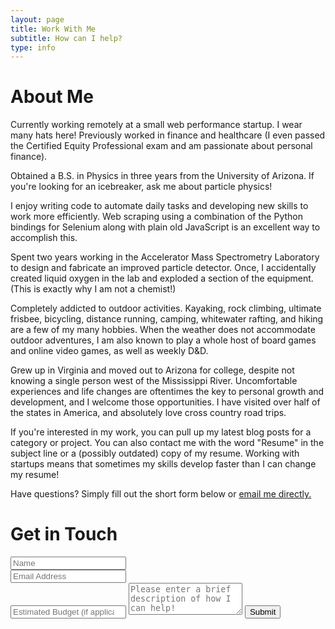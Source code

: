 ```yaml
---
layout: page
title: Work With Me
subtitle: How can I help?
type: info
---
```

<!--
Step 1. Schedule a complimentary, no-obligation consult. You can do that by using the contact form below.
Step 2. Watch your email for questions from me. Before we hop on the phone, I’d like to know a bit about you and what you’d like to get out of coaching with me.
Step 3. Hit “reply” to that email and answer the questions.
Step 4. At the scheduled time of your consult, we’ll consult! We’ll use the opportunity to make sure we’re the perfect fit before you commit.
Step 5. Then we’ll get started! If you decide to work with me, I’ll tell you the exact steps for getting started. If you decide not to work with me or if we aren’t a perfect fit, I’m happy to share other resources to help you get what you need.
-->

# About Me

<i class="fa fa-briefcase" aria-hidden="true"></i> Currently working remotely at a small web performance startup. I wear many hats here! Previously worked in finance and healthcare (I even passed the Certified Equity Professional exam and am passionate about personal finance).  

<i class="fa fa-graduation-cap" aria-hidden="true"></i> Obtained a B.S. in Physics in three years from the University of Arizona. If you're looking for an icebreaker, ask me about particle physics! 

<i class="fa fa-code" aria-hidden="true"></i> I enjoy writing code to automate daily tasks and developing new skills to work more efficiently. Web scraping using a combination of the Python bindings for Selenium along with plain old JavaScript is an excellent way to accomplish this. 

<i class="fa fa-bolt" aria-hidden="true"></i> Spent two years working in the Accelerator Mass Spectrometry Laboratory to design and fabricate an improved particle detector. Once, I accidentally created liquid oxygen in the lab and exploded a section of the equipment. (This is exactly why I am not a chemist!)

<i class="fa fa-heart" aria-hidden="true"></i> Completely addicted to outdoor activities. Kayaking, rock climbing, ultimate frisbee, bicycling, distance running, camping, whitewater rafting, and hiking are a few of my many hobbies. When the weather does not accommodate outdoor adventures, I am also known to play a whole host of board games and online video games, as well as weekly D&D. 

<i class="fa fa-globe" aria-hidden="true"></i> Grew up in Virginia and moved out to Arizona for college, despite not knowing a single person west of the Mississippi River. Uncomfortable experiences and life changes are oftentimes the key to personal growth and development, and I welcome those opportunities. I have visited over half of the states in America, and absolutely love cross country road trips. 

<i class="fa fa-book" aria-hidden="true"></i>If you're interested in my work, you can pull up my latest blog posts for a category or project. You can also contact me with the word "Resume" in the subject line or a (possibly outdated) copy of my resume. Working with startups means that sometimes my skills develop faster than I can change my resume! 

<i class="fa fa-address-book" aria-hidden="true"></i> Have questions? Simply fill out the short form below or [email me directly.](mailto:strangepy@gmail.com)

# Get in Touch

<form action="https://formspree.io/strangepy@gmail.com" method="POST" class="form" id="contact-form">
  <div class="row">
    <div class="col-xs-6">
      <input type="text" name="name" class="form-control input-lg" placeholder="Name" title="Name">
    </div>
    <div class="col-xs-6">
      <input type="email" name="_replyto" class="form-control input-lg" placeholder="Email Address" title="Email">
    </div>
  </div>
  <input type="number" name="budget" class="form-control input-lg" placeholder="Estimated Budget (if applicable)" title="Budget">
  <input type="hidden" name="_subject" value="New submission from strangepy.com">
  <textarea type="text" name="content" class="form-control input-lg" placeholder="Please enter a brief description of how I can help!" title="Message" required="required" rows="3"></textarea>
  <input type="text" name="_gotcha" style="display:none">
  <input type="hidden" name="_next" value="?message=Your message was sent successfully, thanks!" />
  <button type="submit" class="btn btn-lg btn-primary">Submit</button>
</form>

<!--<div style="font-size: 12px;">Please do not use this form to send me full code samples or ask me to fix an app for free. Due to the volume of questions I receive I unfortuantely cannot offer free support.</div> -->
